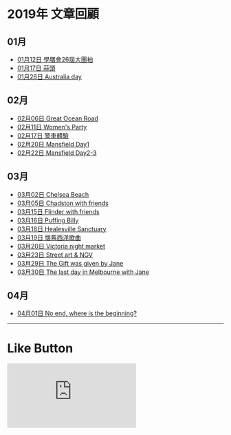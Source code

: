 # 2019年 文章回顧

## 01月
* [01月12日 學膳會26屆大團拍](2019-01-12/ "學膳會26屆大團拍")
* [01月17日 蒜頭](2019-01-17/ "蒜頭")
* [01月26日 Australia day](2019-01-26/ "Australia day")

## 02月
* [02月06日 Great Ocean Road](2019-02-06/ "Great Ocean Road")
* [02月11日 Women's Party](2019-02-11/ "Women's Party")
* [02月17日 警車體驗](2019-02-17/ "警車體驗")
* [02月20日 Mansfield Day1](2019-02-20/ "Mansfield Day1")
* [02月22日 Mansfield Day2-3](2019-02-22/ "Mansfield Day2-3")

## 03月
* [03月02日 Chelsea Beach](2019-03-02/ "Chelsea Beach")
* [03月05日 Chadston with friends](2019-03-05/ "Chadston with friends")
* [03月15日 Flinder with friends](2019-03-15/ "Flinder with friends")
* [03月16日 Puffing Billy](2019-03-16/ "Puffing Billy")
* [03月18日  Healesville Sanctuary](2019-03-18/ " Healesville Sanctuary")
* [03月19日 懷舊西洋歌曲](2019-03-19/ "懷舊西洋歌曲")
* [03月20日 Victoria night market](2019-03-20/ "Victoria night market")
* [03月23日  Street art & NGV](2019-03-23/ " Street art & NGV")
* [03月29日  The Gift was given by Jane](2019-03-29/ " The Gift was given by Jane")
* [03月30日  The last day in Melbourne with Jane](2019-03-30/ " The last day in Melbourne with Jane")

## 04月
* [04月01日 No end, where is the beginning?](2019-04-01/ "No end, where is the beginning?")


* * *

# Like Button

  <iframe class="lc-margin-top-64 lc-margin-bottom-32 lc-mobile" data-v-b66e9a5a="" frameborder="0" src="https://button.like.co/in/embed/s9443112/button"> </iframe>